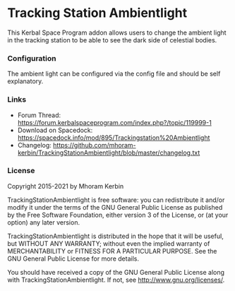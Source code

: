 Tracking Station Ambientlight
===

This Kerbal Space Program addon allows users to change the ambient
light in the tracking station to be able to see the dark side of
celestial bodies.

### Configuration

The ambient light can be configured via the config file and should be
self explanatory.

### Links

* Forum Thread: https://forum.kerbalspaceprogram.com/index.php?/topic/119999-1
* Download on Spacedock: https://spacedock.info/mod/895/Trackingstation%20Ambientlight
* Changelog: https://github.com/mhoram-kerbin/TrackingStationAmbientlight/blob/master/changelog.txt

### License

Copyright 2015-2021 by Mhoram Kerbin

TrackingStationAmbientlight is free software: you can redistribute it
and/or modify it under the terms of the GNU General Public License as
published by the Free Software Foundation, either version 3 of the
License, or (at your option) any later version.

TrackingStationAmbientlight is distributed in the hope that it will be
useful, but WITHOUT ANY WARRANTY; without even the implied warranty of
MERCHANTABILITY or FITNESS FOR A PARTICULAR PURPOSE.  See the GNU
General Public License for more details.

You should have received a copy of the GNU General Public License
along with TrackingStationAmbientlight.  If not, see
<http://www.gnu.org/licenses/>.
